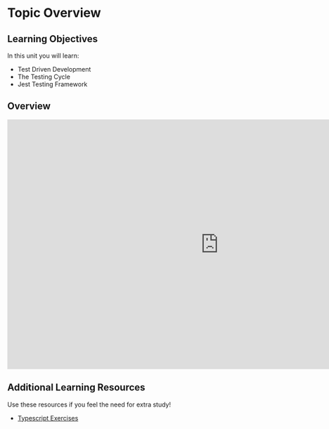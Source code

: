 # Topic Overview

## Learning Objectives

In this unit you will learn:

- Test Driven Development 
- The Testing Cycle
- Jest Testing Framework

## Overview 

<iframe src="https://docs.google.com/presentation/d/e/2PACX-1vS6GiLYJid-5QAg9aQnIwo36BlzkUNIiIx13qCkwCxCcvSCL6BaqIicnb1oTVQ9Nw/embed?start=false&loop=false&delayms=10000" frameborder="0" width="960" height="569" allowfullscreen="true" mozallowfullscreen="true" webkitallowfullscreen="true"></iframe>


## Additional Learning Resources 

Use these resources if you feel the need for extra study!

- [Typescript Exercises](https://github.com/type-challenges/type-challenges)
